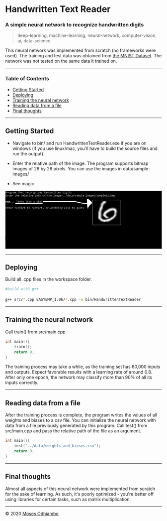 # Handwritten Text Reader

### A simple neural network to recognize handwritten digits

> deep-learning, machine-learning, neural-network, computer-vision, ai, data-science

This neural network was implemented from scratch (no frameworks were used). The training and test data was obtained from [the MNIST Dataset](http://yann.lecun.com/exdb/mnist/). The network was not tested on the same data it trained on.

---
### Table of Contents

- [Getting Started](#getting-started)
- [Deploying](#deploying)
- [Training the neural network](#training-the-neural-network)
- [Reading data from a file](#reading-data-from-a-file)
- [Final thoughts](#final-thoughts)

---

<a name="getting-started"></a>
## Getting Started

- Navigate to bin/ and run HandwrittenTextReader.exe if you are on windows (if you use linux/mac, you'll have to build the source files and run the output).

- Enter the relative path of the image. The program supports bitmap images of 28 by 28 pixels. You can use the images in data/sample-images/

- See magic

![Screenshot](./screenshots/screenshot.jpg?raw=true "Screenshot")

---

<a name="deploying"></a>
## Deploying

Build all .cpp files in the workspace folder. 
```bash
#build with g++

g++ src/*.cpp EASYBMP_1.06/*.cpp -o bin/HandwrittenTextReader
```

---

<a name="training-the-neural-network"></a>
## Training the neural network

Call train() from src/main.cpp
```C++
int main(){
    train();
    return 0;
}
```
The training process may take a while, as the training set has 60,000 inputs and outputs. Expect favorable results with a learning rate of around 0.8. After only one epoch, the network may classify more than 90% of all its inputs correctly. 

---

<a name="reading-data-from-file"></a>
## Reading data from a file

After the training process is complete, the program writes the values of all weights and biases to a csv file. You can initialize the neural network with data from a file previously generated by this program. Call test() from src/main.cpp and pass the relative path of the file as an argument.

```C++
int main(){
    test("../data/weights_and_biases.csv");
    return 0;
}
```

---

<a name="final-thoughts"></a>
## Final thoughts

Almost all aspects of this neural network were implemented from scratch for the sake of learning. As such, it's poorly optimized - you're better off using libraries for certain tasks, such as matrix multiplication.

---

© 2020 [Moses Odhiambo](https://github.com/badass-techie)
